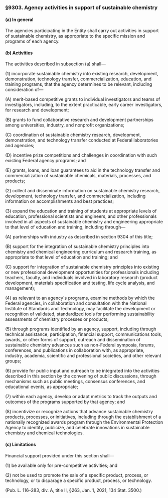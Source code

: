 ### §9303. Agency activities in support of sustainable chemistry ###

#### (a) In general ####

The agencies participating in the Entity shall carry out activities in support of sustainable chemistry, as appropriate to the specific mission and programs of each agency.

#### (b) Activities ####

The activities described in subsection (a) shall—

(1) incorporate sustainable chemistry into existing research, development, demonstration, technology transfer, commercialization, education, and training programs, that the agency determines to be relevant, including consideration of—

(A) merit-based competitive grants to individual investigators and teams of investigators, including, to the extent practicable, early career investigators, for research and development;

(B) grants to fund collaborative research and development partnerships among universities, industry, and nonprofit organizations;

(C) coordination of sustainable chemistry research, development, demonstration, and technology transfer conducted at Federal laboratories and agencies;

(D) incentive prize competitions and challenges in coordination with such existing Federal agency programs; and

(E) grants, loans, and loan guarantees to aid in the technology transfer and commercialization of sustainable chemicals, materials, processes, and products;

(2) collect and disseminate information on sustainable chemistry research, development, technology transfer, and commercialization, including information on accomplishments and best practices;

(3) expand the education and training of students at appropriate levels of education, professional scientists and engineers, and other professionals involved in all aspects of sustainable chemistry and engineering appropriate to that level of education and training, including through—

(A) partnerships with industry as described in section 9304 of this title;

(B) support for the integration of sustainable chemistry principles into chemistry and chemical engineering curriculum and research training, as appropriate to that level of education and training; and

(C) support for integration of sustainable chemistry principles into existing or new professional development opportunities for professionals including teachers, faculty, and individuals involved in laboratory research (product development, materials specification and testing, life cycle analysis, and management);

(4) as relevant to an agency's programs, examine methods by which the Federal agencies, in collaboration and consultation with the National Institute of Standards and Technology, may facilitate the development or recognition of validated, standardized tools for performing sustainability assessments of chemistry processes or products;

(5) through programs identified by an agency, support, including through technical assistance, participation, financial support, communications tools, awards, or other forms of support, outreach and dissemination of sustainable chemistry advances such as non-Federal symposia, forums, conferences, and publications in collaboration with, as appropriate, industry, academia, scientific and professional societies, and other relevant groups;

(6) provide for public input and outreach to be integrated into the activities described in this section by the convening of public discussions, through mechanisms such as public meetings, consensus conferences, and educational events, as appropriate;

(7) within each agency, develop or adapt metrics to track the outputs and outcomes of the programs supported by that agency; and

(8) incentivize or recognize actions that advance sustainable chemistry products, processes, or initiatives, including through the establishment of a nationally recognized awards program through the Environmental Protection Agency to identify, publicize, and celebrate innovations in sustainable chemistry and chemical technologies.

#### (c) Limitations ####

Financial support provided under this section shall—

(1) be available only for pre-competitive activities; and

(2) not be used to promote the sale of a specific product, process, or technology, or to disparage a specific product, process, or technology.

(Pub. L. 116–283, div. A, title II, §263, Jan. 1, 2021, 134 Stat. 3500.)